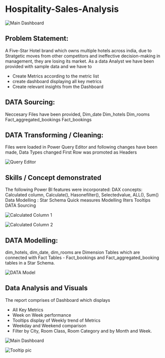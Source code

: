 # Hospitality-Sales-Analysis

![Main Dashboard](https://github.com/Subramaniyamsa/Business-Analysis-Sales-Product-Csustomers-/assets/139376235/02b2262a-0857-4929-8ef4-e03bcf0435f5)

## Problem Statement:
A Five-Star Hotel brand which owns multiple hotels across india, due to Stratgetic moves from other competitors and ineffective decision-making in management, they are losing its market.  As a data Analyst we have been provided with sample data and we have to 
- Create Metrics according to the metric list
- create dashboard displaying all key metrics
- Create relevant insights from the Dashboard

## DATA Sourcing:
Neccesary Files have been provided,
Dim_date
Dim_hotels
Dim_rooms
Fact_aggregated_bookings
Fact_bookings

## DATA Transforming / Cleaning:
Files were loaded in Power Query Editor and following changes have been made,
Data Types changed 
First Row was promoted as Headers

![Query Editor](https://github.com/Subramaniyamsa/Business-Analysis-Sales-Product-Csustomers-/assets/139376235/bf563838-ac55-4626-9e4b-9e6897cf2c80)

## Skills / Concept demonstrated
The following Power BI features were incorporated:
DAX concepts: Calculated column, Calculate(), Hasonefilter(), Selectedvalue, ALL(), Sum()
Data Modelling : Star Schema
Quick measures
Modelling
Ilters
Tooltips
DATA Sourcing

![Calculated Column 1](https://github.com/Subramaniyamsa/Business-Analysis-Sales-Product-Csustomers-/assets/139376235/55a8218f-fbb1-4fee-9b62-078fbc9615a0)

![Calculated Column 2](https://github.com/Subramaniyamsa/Business-Analysis-Sales-Product-Csustomers-/assets/139376235/3d107aac-b189-4c3e-aced-b55b01e38265)

## DATA Modelling:
dim_hotels, dim_date, dim_rooms are 
Dimension Tables which are connected with Fact Tables - 
Fact_bookings and Fact_aggregated_booking tables in a Star Schema.

![DATA Model](https://github.com/Subramaniyamsa/Business-Analysis-Sales-Product-Csustomers-/assets/139376235/7ad04b6f-54cf-41c7-8981-c9b0a1a04911)

## Data Analysis and Visuals
The report comprises of Dashboard which displays 
- All Key Metrics
- Week on Week performance
- Tooltips display of Weekly trend of Metrics
- Weekday and Weekend comparison
- Filter by City, Room Class, Room Category and by Month and Week.

![Main Dashboard](https://github.com/Subramaniyamsa/Business-Analysis-Sales-Product-Csustomers-/assets/139376235/02b2262a-0857-4929-8ef4-e03bcf0435f5)

![Tooltip pic](https://github.com/Subramaniyamsa/Business-Analysis-Sales-Product-Csustomers-/assets/139376235/a8234ada-8050-4965-a68f-cdf5e746aeb5)
